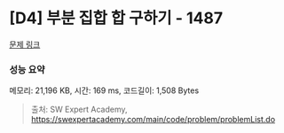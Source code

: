 # [D4] 부분 집합 합 구하기 - 1487 

[문제 링크](https://swexpertacademy.com/main/code/problem/problemDetail.do?contestProbId=AV2b78P6ABoBBASw) 

### 성능 요약

메모리: 21,196 KB, 시간: 169 ms, 코드길이: 1,508 Bytes



> 출처: SW Expert Academy, https://swexpertacademy.com/main/code/problem/problemList.do
